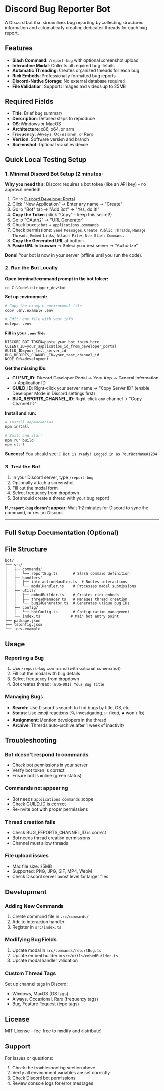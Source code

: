 # Discord Bug Reporter Bot

A Discord bot that streamlines bug reporting by collecting structured information and automatically creating dedicated threads for each bug report.

## Features

- **Slash Command**: `/report-bug` with optional screenshot upload
- **Interactive Modal**: Collects all required bug details
- **Automatic Threading**: Creates organized threads for each bug
- **Rich Embeds**: Professionally formatted bug reports
- **Discord-Native Storage**: No external database required
- **File Validation**: Supports images and videos up to 25MB

## Required Fields

- **Title**: Brief bug summary
- **Description**: Detailed steps to reproduce
- **OS**: Windows or MacOS
- **Architecture**: x86, x64, or arm
- **Frequency**: Always, Occasional, or Rare
- **Version**: Software version and branch
- **Screenshot**: Optional visual evidence

## Quick Local Testing Setup

### 1. Minimal Discord Bot Setup (2 minutes)

**Why you need this**: Discord requires a bot token (like an API key) - no approval needed!

1. Go to [Discord Developer Portal](https://discord.com/developers/applications)
2. Click "New Application" → Enter any name → "Create"
3. Go to "Bot" tab → "Add Bot" → "Yes, do it!"
4. **Copy the Token** (click "Copy" - keep this secret!)
5. Go to "OAuth2" → "URL Generator"
6. Check boxes: `bot` + `applications.commands`
7. Check permissions: `Send Messages`, `Create Public Threads`, `Manage Threads`, `Embed Links`, `Attach Files`, `Use Slash Commands`
8. **Copy the Generated URL** at bottom
9. **Paste URL in browser** → Select your test server → "Authorize"

**Done!** Your bot is now in your server (offline until you run the code).

### 2. Run the Bot Locally

**Open terminal/command prompt in the bot folder:**
```bash
cd C:\Code\istripper_dev\bot
```

**Set up environment:**
```bash
# Copy the example environment file
copy .env.example .env

# Edit .env file with your info
notepad .env
```

**Fill in your `.env` file:**
```env
DISCORD_BOT_TOKEN=paste_your_bot_token_here
CLIENT_ID=your_application_id_from_developer_portal
GUILD_ID=your_test_server_id
BUG_REPORTS_CHANNEL_ID=your_test_channel_id
NODE_ENV=development
```

**Get the missing IDs:**
- **CLIENT_ID**: Discord Developer Portal → Your App → General Information → Application ID
- **GUILD_ID**: Right-click your server name → "Copy Server ID" (enable Developer Mode in Discord settings first)
- **BUG_REPORTS_CHANNEL_ID**: Right-click any channel → "Copy Channel ID"

**Install and run:**
```bash
# Install dependencies
npm install

# Build and start
npm run build
npm start
```

**Success!** You should see: `🤖 Bot is ready! Logged in as YourBotName#1234`

### 3. Test the Bot

1. In your Discord server, type `/report-bug`
2. Optionally attach a screenshot
3. Fill out the modal form
4. Select frequency from dropdown
5. Bot should create a thread with your bug report!

**If `/report-bug` doesn't appear**: Wait 1-2 minutes for Discord to sync the command, or restart Discord.

---

## Full Setup Documentation (Optional)

## File Structure

```
bot/
├── src/
│   ├── commands/
│   │   └── reportBug.ts       # Slash command definition
│   ├── handlers/
│   │   ├── interactionHandler.ts  # Routes interactions
│   │   └── modalHandler.ts    # Processes modal submissions
│   ├── utils/
│   │   ├── embedBuilder.ts    # Creates rich embeds
│   │   ├── threadManager.ts   # Manages thread creation
│   │   └── bugIdGenerator.ts  # Generates unique bug IDs
│   ├── config/
│   │   └── botConfig.ts       # Configuration management
│   └── index.ts              # Main bot entry point
├── package.json
├── tsconfig.json
└── .env.example
```

## Usage

### Reporting a Bug

1. Use `/report-bug` command (with optional screenshot)
2. Fill out the modal with bug details
3. Select frequency from dropdown
4. Bot creates thread: `[BUG-001] Your Bug Title`

### Managing Bugs

- **Search**: Use Discord's search to find bugs by title, OS, etc.
- **Status**: Use emoji reactions (🔍 investigating, ✅ fixed, ❌ won't fix)
- **Assignment**: Mention developers in the thread
- **Archive**: Threads auto-archive after 1 week of inactivity

## Troubleshooting

### Bot doesn't respond to commands
- Check bot permissions in your server
- Verify bot token is correct
- Ensure bot is online (green status)

### Commands not appearing
- Bot needs `applications.commands` scope
- Check GUILD_ID is correct
- Re-invite bot with proper permissions

### Thread creation fails
- Check BUG_REPORTS_CHANNEL_ID is correct
- Bot needs thread creation permissions
- Channel must allow threads

### File upload issues
- Max file size: 25MB
- Supported: PNG, JPG, GIF, MP4, WebM
- Check Discord server boost level for larger files

## Development

### Adding New Commands

1. Create command file in `src/commands/`
2. Add to interaction handler
3. Register in `src/index.ts`

### Modifying Bug Fields

1. Update modal in `src/commands/reportBug.ts`
2. Update embed builder in `src/utils/embedBuilder.ts`
3. Update modal handler validation

### Custom Thread Tags

Set up channel tags in Discord:
- Windows, MacOS (OS tags)
- Always, Occasional, Rare (frequency tags)
- Bug, Feature Request (type tags)

## License

MIT License - feel free to modify and distribute!

## Support

For issues or questions:
1. Check the troubleshooting section above
2. Verify all environment variables are set correctly
3. Check Discord bot permissions
4. Review console logs for error messages